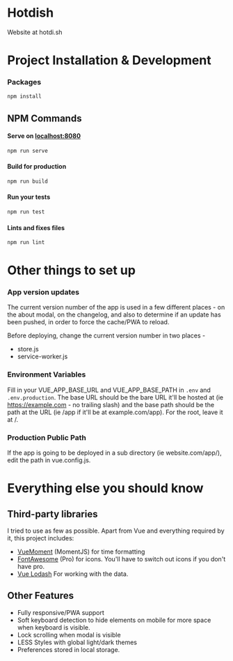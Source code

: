# Hotdish

Website at hotdi.sh


# Project Installation & Development

### Packages
```bash
npm install
```

## NPM Commands

#### Serve on [localhost:8080](https://localhost:8080)
```bash
npm run serve
```

#### Build for production
```bash
npm run build
```

#### Run your tests
```bash
npm run test
```
#### Lints and fixes files
```bash
npm run lint
```

# Other things to set up

### App version updates
The current version number of the app is used in a few different places - on the about modal, on the changelog, and also to determine if an update has been pushed, in order to force the cache/PWA to reload. 

Before deploying, change the current version number in two places -
 * store.js
 * service-worker.js


### Environment Variables
Fill in your VUE_APP_BASE_URL and VUE_APP_BASE_PATH in `.env` and `.env.production`. The base URL should be the bare URL it'll be hosted at (ie https://example.com - no trailing slash) and the base path should be the path at the URL (ie /app if it'll be at example.com/app). For the root, leave it at /.

### Production Public Path
If the app is going to be deployed in a sub directory (ie website.com/app/), edit the path in vue.config.js.


# Everything else you should know

## Third-party libraries
I tried to use as few as possible. Apart from Vue and everything required by it, this project includes:
 * [VueMoment](https://www.npmjs.com/package/vue-moment) (MomentJS) for time formatting
 * [FontAwesome](http://fontawesome.com/) (Pro) for icons. You'll have to switch out icons if you don't have pro.
 * [Vue Lodash](https://www.npmjs.com/package/vue-lodash) For working with the data.

## Other Features
 * Fully responsive/PWA support
 * Soft keyboard detection to hide elements on mobile for more space when keyboard is visible.
 * Lock scrolling when modal is visible
 * LESS Styles with global light/dark themes
 * Preferences stored in local storage.


